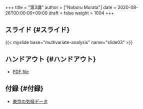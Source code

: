 +++
title = "第3講"
author = ["Noboru Murata"]
date = 2020-08-26T00:00:00+09:00
draft = false
weight = 1004
+++

## スライド {#スライド}

{{< myslide base="multivariate-analysis" name="slide03" >}}


## ハンドアウト {#ハンドアウト}

-   [PDF file](https://noboru-murata.github.io/multivariate-analysis/pdfs/slide03.pdf)


## 付録 {#付録}

-   [東京の気候データ](https://noboru-murata.github.io/multivariate-analysis/data/tokyo%5Fweather%5Freg.csv)
